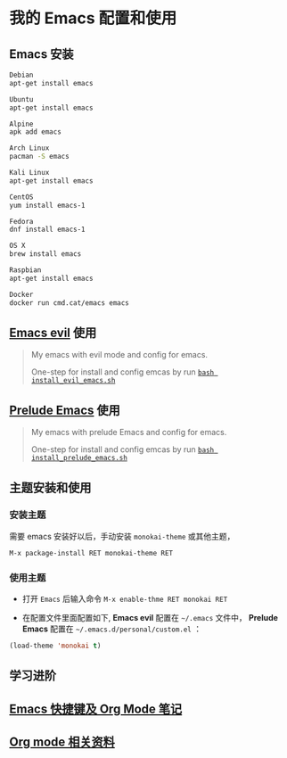 # 我的 Emacs 配置和使用

## Emacs 安装

```bash
Debian
apt-get install emacs

Ubuntu
apt-get install emacs

Alpine
apk add emacs

Arch Linux
pacman -S emacs

Kali Linux
apt-get install emacs

CentOS
yum install emacs-1

Fedora
dnf install emacs-1

OS X
brew install emacs

Raspbian
apt-get install emacs

Docker
docker run cmd.cat/emacs emacs
```

## [Emacs evil](https://github.com/emacs-evil/evil) 使用

> My emacs with evil mode and config for emacs.
>
> One-step for install and config emcas by run [`bash install_evil_emacs.sh`](/install_evil_emacs.sh)

## [Prelude Emacs](https://github.com/bbatsov/prelude) 使用

> My emacs with prelude Emacs and config for emacs.
>
> One-step for install and config emcas by run [`bash install_prelude_emacs.sh`](/install_prelude_emacs.sh)

## 主题安装和使用

### 安装主题

需要 emacs 安装好以后，手动安装 `monokai-theme` 或其他主题，

```BASH
M-x package-install RET monokai-theme RET
```

### 使用主题

- 打开 `Emacs` 后输入命令 `M-x enable-thme RET monokai RET`

- 在配置文件里面配置如下, **Emacs evil** 配置在 `~/.emacs` 文件中， **Prelude Emacs** 配置在 `~/.emacs.d/personal/custom.el` ：

```lisp
(load-theme 'monokai t)
```

## 学习进阶

## [Emacs 快捷键及 Org Mode 笔记](https://github.com/xingangshi/org_mode)

## [Org mode 相关资料](https://www.geekpanshi.com/panshi/study/org_modes.html)
